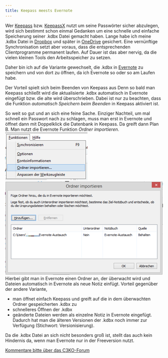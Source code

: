 ```yaml
---
title: Keepass meests Evernote
---
```


Wer [Keepass](http://keepass.info/) bzw. [KeepassX](http://www.keepassx.org/) nutzt um seine Passwörter sicher abzulegen, wird sich bestimmt schon einmal Gedanken um eine schnelle und einfache Speicherung seiner .kdbx Datei gemacht haben.
Lange habe ich meine .kdbx Datei in [Dropbox](https://dropbox.com) und später in [OneDrive](https://onedrive.live.com) gesichert. Eine vernünftige Synchronisation setzt aber voraus, dass die entsprechenden Clientprogramme permanent laufen. Auf Dauer ist das aber nervig, da die vielen kleinen Tools den Arbeitsspeicher zu setzen.

Daher bin ich auf die Variante gewechselt, die .kdbx in [Evernote](http://evernote.com) zu speichern und von dort zu öffnen, da ich Evernote so oder so am Laufen habe.

Der Vorteil spielt sich beim Beenden von Keepass aus Denn so bald man Keepass schließt wird die aktualisierte .kdbx automatisch in Evernote eingefügt bzw. die alte wird überschrieben. Dabei ist nur zu beachten, dass die Funktion *automatisch Speichern beim Beenden* in Keepass aktiviert ist.

So weit so gut und an sich eine feine Sache. Einziger Nachteil, um mal schnell ein Passwort nach zu schlagen, muss man erst in Evernote und öffnet dann mit Doppelklick die Datenbank in Keepass.
Da greift dann Plan B.
Man nutzt die Evernote Funktion *Ordner importieren*.
![Menue Ordner Import](images/posts/2015-01-04/Menue_Ordner_Import.png)
![Ordner Import Auswahl](images/posts/2015-01-04/Ordner_Import_Auswahl.png)
Hierbei gibt man in Evernote einen Ordner an, der überwacht wird und Dateien automatisch in Evernote als neue Notiz einfügt.
Vorteil gegenüber der andere Variante,

- man öffnet einfach Keepass und greift auf die in dem überwachten Ordner gespeicherten .kdbx zu
- schnelleres Öffnen der .kdbx
- geänderte Dateien werden als einzelne Notiz in Evernote eingefügt. Dadurch hat man die älteren Versionen der .kdbx noch immer zur Verfügung (Stichwort: Versionisierung).

Da die .kdbx Datei an sich nicht besonders groß ist, stellt das auch kein Hindernis da, wenn man Evernote nur in der Freeversion nutzt.

[Kommentare bitte über das C3KO-Forum](http://forum.c3ko.de/index.php?p=/discussion/19/kommentar-thread-zum-blogbeitrag-keepass-meets-evernote#latest)
